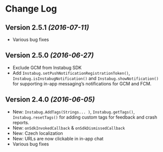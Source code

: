 Change Log
==========

Version 2.5.1 *(2016-07-11)*
----------------------------

 * Various bug fixes

Version 2.5.0 *(2016-06-27)*
----------------------------

 * Exclude GCM from Instabug SDK
 * Add `Instabug.setPushNotificationRegistrationToken()`, `Instabug.isInstabugNotification()` and `Instabug.showNotification()` for supporting in-app messaging’s notifications for GCM and FCM.

Version 2.4.0 *(2016-06-05)*
----------------------------

 * New: `Instabug.AddTags(Strings... )`, `Instabug.getTags()`, `Instabug.resetTags()` for adding custom tags for feedback and crash reports.
 * New: `onSdkInvokedCallback` & `onSdkDismissedCallback`
 * New: Czech localization
 * New: URLs are now clickable in in-app chat
 * Various bug fixes 